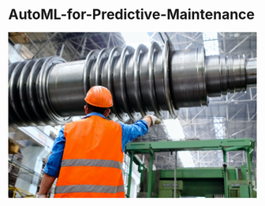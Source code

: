 # AutoML-for-Predictive-Maintenance
![alt text](https://github.com/Asad1287/AutoML-for-Predictive-Maintenance/blob/main/pexels-kateryna-babaieva-2760241.jpg)
